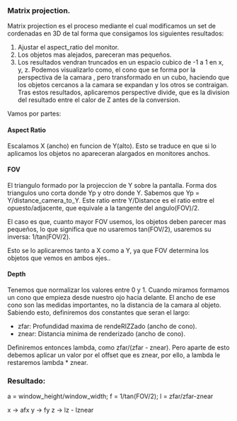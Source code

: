 ### Matrix projection.
Matrix projection es el proceso mediante el cual modificamos un set de cordenadas en 3D de tal forma que consigamos los siguientes resultados:
1. Ajustar el aspect_ratio del monitor.
2. Los objetos mas alejados, pareceran mas pequeños.
3. Los resultados vendran truncados en un espacio cubico de -1 a 1 en x, y, z.
Podemos visualizarlo como, el cono que se forma por la perspectiva de la camara , pero transformado en un cubo, haciendo que los objetos cercanos a la camara se expandan y los otros se contraigan.
Tras estos resultados, aplicaremos perspective divide, que es la division del resultado entre el calor de Z antes de la conversion.

Vamos por partes:
#### Aspect Ratio
Escalamos X (ancho) en funcion de Y(alto). Esto se traduce en que si lo aplicamos los objetos no apareceran alargados en monitores anchos.

#### FOV
El triangulo formado por la projeccion de Y sobre la pantalla. Forma dos triangulos uno corta donde Yp y otro donde Y. Sabemos que Yp = Y/distance_camera_to_Y.
Este ratio entre Y/Distance es el ratio entre el opuesto/adjacente, que equivale a la tangente del angulo(FOV)/2.

El caso es que, cuanto mayor FOV usemos, los objetos deben parecer mas pequeños, lo que significa que no usaremos tan(FOV/2), usaremos su inversa: 1/tan(FOV/2).

Esto se lo aplicaremos tanto a X como a Y, ya que FOV determina los objetos que vemos en ambos ejes..

#### Depth
Tenemos que normalizar los valores entre 0 y 1.
Cuando miramos formamos un cono que empieza desde nuestro ojo hacia delante. El ancho de ese cono son las medidas importantes, no la distancia de la camara al objeto. Sabiendo esto, definiremos dos constantes que seran el largo:
- zfar: Profundidad maxima de rendeRIZZado (ancho de cono). 
- znear: Distancia minima de renderizado (ancho de cono).

Definiremos entonces lambda, como zfar/(zfar - znear). Pero aparte de esto debemos aplicar un valor por el offset que es znear, por ello, a lambda le restaremos lambda * znear.

### Resultado:
a = window_height/window_width;
f = 1/tan(FOV/2);
l = zfar/zfar-znear

x -> afx
y -> fy
z -> lz - lznear
